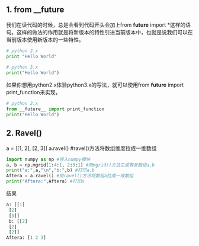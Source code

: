 ## 1. from __future

我们在读代码的时候，总是会看到代码开头会加上from __future__ import *这样的语句。这样的做法的作用就是将新版本的特性引进当前版本中，也就是说我们可以在当前版本使用新版本的一些特性。



```python
# python 2.x
print "Hello World"
 
# python 3.x
print("Hello World")
```

如果你想用python2.x体验python3.x的写法，就可以使用from __future__ import print_function来实现，

```python
# python 2.x
from __future__ import print_function
print("Hello World")
```



## 2. Ravel()

a = [[1, 2], [2, 3]]
a.ravel() #ravel()方法将数组维度拉成一维数组

```python
import numpy as np #导入numpy模块
a, b = np.mgrid[1:4:1, 2:3:1] #用mgrid()方法生成等差数组a,b
print("a:",a,"\n","b:",b) #打印a,b
Aftera = a.ravel() #用ravel()方法将数组a拉成一维数组
print("Aftera:",Aftera) #打印a
```

结果

```python
a: [[1]
 [2]
 [3]] 
 b: [[2]
 [2]
 [2]]
Aftera: [1 2 3]
```











